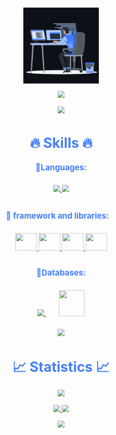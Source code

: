 
<p align="center"><img src="animation.gif" width="35%"></p>
<div style=" font-size: medium; color: #447ff7" align=center>

  <img src="https://readme-typing-svg.herokuapp.com?font=Kaushan+Script&size=40&duration=3500&color=447FF7&background=FFFFFF00&center=true&vCenter=true&width=650&height=55&lines=Hey!+It's+Kauê+Filgueiras+%F0%9F%91%8B%F0%9F%8F%BB;I+am+a+Software+Developer+%F0%9F%A7%91%F0%9F%8F%BB%E2%80%8D%F0%9F%92%BB;I+am+from+Brazil+;I+study+computer+science" alt=" " width="650" height="55">

<p  align="center">
<img src="https://user-images.githubusercontent.com/73097560/115834477-dbab4500-a447-11eb-908a-139a6edaec5c.gif">             
<br>

# 🔥 Skills 🔥

### 🔹Languages:
<p style="padding:10px;">
    <a href="https://www.java.com" target="_blank"> <img src="https://img.icons8.com/color/48/000000/java-coffee-cup-logo.png"/> </a>
    <a href="https://developer.mozilla.org/en-US/docs/Web/JavaScript" target="_blank"> <img src="https://img.icons8.com/color/48/000000/javascript.png"/> </a>
</p>

### 🔹 framework and libraries:ㅤ
<p style="padding:10px;">
    <a href="https://spring.io/projects/spring-framework" target="_blank"> 
      <img src="https://spring.io/images/projects/spring-framework-640ad1b04f7efa89e0f0f7353e6b5e02.svg?v=2" height=40 width=50 /> 
    </a>
    <a href="https://nodejs.org/en/" target="_blank"> 
      <img src="https://nodejs.org/static/images/logo.svg" height=40 width=50 />
    </a>
    <a href="https://reactjs.org/" target="_blank"> 
      <img src="https://upload.wikimedia.org/wikipedia/commons/thumb/a/a7/React-icon.svg/768px-React-icon.svg.png?20220125121207" height=40 width=50 /> 
    </a>
    <a href="https://hibernate.org/" target="_blank"> 
      <img src="https://www.vectorlogo.zone/logos/hibernate/hibernate-icon.svg" height=40 width=50 /> 
    </a>
</p></b>

### 🔹Databases:
<p style="padding:10px;"> 
    <a style="padding:15px;" href="https://www.mysql.com/" target="_blank"> <img src="https://img.icons8.com/fluent/50/000000/mysql-logo.png"/> </a>
    <a style="padding:15px;" href="https://www.postgresql.org/" target="_blank"> <img src="https://www.postgresql.org/media/img/about/press/elephant.png" height=60 width=60 /> </a>
</p>


<p  align="center">
<img src="https://user-images.githubusercontent.com/73097560/115834477-dbab4500-a447-11eb-908a-139a6edaec5c.gif">             
<br>

# 📈 Statistics 📈
![](https://komarev.com/ghpvc/?username=kauefilgueiras&color=447ff7&label=Visitor+count)

<p align="center">
  <a href="https://github.com/kauefilgueiras">
    <img src="https://github-readme-streak-stats.herokuapp.com/?user=kauefilgueiras&theme=github-dark-blue&hide_border=true" />
    <img src="https://activity-graph.herokuapp.com/graph?username=kauefilgueiras&theme=react-dark" />
</a>
</p>


<p  align="center">
<img src="https://user-images.githubusercontent.com/73097560/115834477-dbab4500-a447-11eb-908a-139a6edaec5c.gif">             
<br>

</div>
